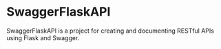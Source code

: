 # SwaggerFlaskAPI
SwaggerFlaskAPI is a project for creating and documenting RESTful APIs using Flask and Swagger. 
